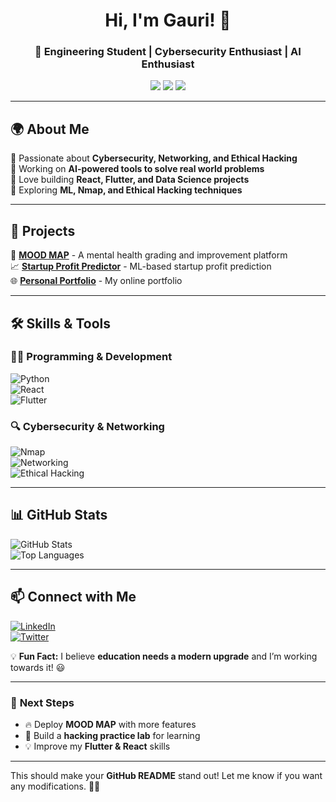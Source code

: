 <h1 align="center">Hi, I'm Gauri! 👋</h1>  
<h3 align="center">🚀 Engineering Student | Cybersecurity Enthusiast | AI Enthusiast</h3>  

<p align="center">
  <img src="https://img.shields.io/badge/Focus-Cybersecurity-blue?style=for-the-badge" />
  <img src="https://img.shields.io/badge/Passion-EdTech-orange?style=for-the-badge" />
  <img src="https://img.shields.io/badge/Currently_Learning-Flutter-yellow?style=for-the-badge" />
</p>  

---

## 🌍 **About Me**  
🔹 Passionate about **Cybersecurity, Networking, and Ethical Hacking**  
🔹 Working on **AI-powered tools to solve real world problems**  
🔹 Love building **React, Flutter, and Data Science projects**  
🔹 Exploring **ML, Nmap, and Ethical Hacking techniques**  

---

## 📂 **Projects**  
🚀 **[MOOD MAP]([https://github.com/Gauri-2044/mood-map](https://github.com/Amisha-1580/Mental_Health_Web_App))** - A mental health grading and improvement platform  
📈 **[Startup Profit Predictor](https://github.com/yourusername/profit-predictor)** - ML-based startup profit prediction  
🌐 **[Personal Portfolio](https://yourwebsite.com)** - My online portfolio  

---

## 🛠️ **Skills & Tools**  
### 👨‍💻 **Programming & Development**  
![Python](https://img.shields.io/badge/-Python-blue?style=flat&logo=python)  
![React](https://img.shields.io/badge/-React-blue?style=flat&logo=react)  
![Flutter](https://img.shields.io/badge/-Flutter-blue?style=flat&logo=flutter)  

### 🔍 **Cybersecurity & Networking**  
![Nmap](https://img.shields.io/badge/-Nmap-blue?style=flat&logo=nmap)  
![Networking](https://img.shields.io/badge/-Networking-orange?style=flat&logo=cisco)  
![Ethical Hacking](https://img.shields.io/badge/-Ethical_Hacking-red?style=flat&logo=hackthebox)  

---

## 📊 **GitHub Stats**  
![GitHub Stats](https://github-readme-stats.vercel.app/api?username=yourusername&show_icons=true&theme=radical)  
![Top Languages](https://github-readme-stats.vercel.app/api/top-langs/?username=yourusername&layout=compact&theme=radical)  

---

## 📫 **Connect with Me**  
[![LinkedIn](https://img.shields.io/badge/-LinkedIn-blue?style=flat&logo=linkedin)](https://linkedin.com/in/yourprofile)  
[![Twitter](https://img.shields.io/badge/-Twitter-blue?style=flat&logo=twitter)](https://twitter.com/yourprofile)  

💡 **Fun Fact:** I believe **education needs a modern upgrade** and I’m working towards it! 😃  

---

### 🎯 **Next Steps**  
- 🔥 Deploy **MOOD MAP** with more features  
- 🚀 Build a **hacking practice lab** for learning  
- 💡 Improve my **Flutter & React** skills  

---

This should make your **GitHub README** stand out! Let me know if you want any modifications. 🚀🔥
